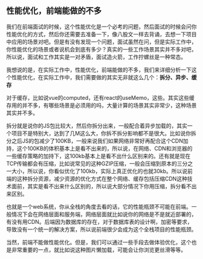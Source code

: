 ## 性能优化，前端能做的不多

我们在前端面试的时候，这个性能优化是一个必考的问题，然后面试的时候会问你性能优化的方式，然后你还需要去准备一下，像八股文一样去背诵，去想一下项目中应用的场景对吧。但是有没有发现一个问题，面试虽然在问，但是实际工作中，你性能优化的场景或者说机会到底有多少？真实的一些工作场景其实并不多对吧，所以说，面试和工作其实是一对矛盾，面试造火箭，工作拧螺丝是一种常态。

我想说的是，在实际工作中，性能优化，前端能做的不多，我们来详细分析一下这个性能优化，在实际工作中，我们需要做的其实无非就这么几个：**拆分、异步、缓存**

对于缓存，比如说vue的computed，还有react的useMemo，这些。其实这些缓存用的并不多，有哪些场景是必须用的吗，大量计算的场景其实非常少，这种场景其实并不多。

拆分就是说你的JS包比较大，然后你拆分出来，一般配合着异步加载的，其实一个项目不是特别大，达到了几M这么大，你拆不拆分影响都不是很大。比如说你拆分之后JS的包减少了100KB，一般来说我们如果网络非常好再配合这个CDN加持，这个100KB的体积基本上是看不出来的，所以说，在网络、CDN和浏览器的一些缓存策略的加持下，这100kb基本上是看不出什么区别来的。还有就是现在TCP传输都会有压缩，比如说常见的这种GZIP压缩，一般会压缩到原本的三分之一大小，所以说，你看似优化了100kb，实际上真正优化的也就30kb。所以说前端的这种拆分资源，减少资源的优化方式在整个网络、缓存包括压缩CDN这种技术面前，其实是看不出来什么区别的，所以说大部分情况下你用压缩，拆分看不出来区别。

也就是一个web系统，你从全栈的角度去看的话，它的性能瓶颈不可能在前端。一般情况下会在网络层面和服务端，网络层面就比如说你的网络是不是就近部署的，有没有用CDN。后端因为数据库的存在，对于数据库表的设计啊，加密等要求，导致没有一个统一的解决方案，所以说前端很少会成为这个全栈项目的性能瓶颈。

当然，前端不能做性能优化。但是，我们可以通过一些手段去做体验优化，这个也是非常重要的一点，就比如说这种图片懒加载，可能会让你浏览更丝滑等等。


